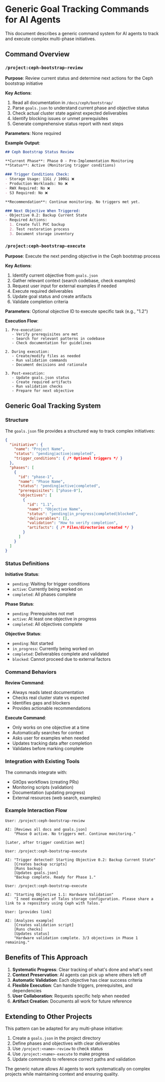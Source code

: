 # Generic Goal Tracking Commands for AI Agents

This document describes a generic command system for AI agents to track and execute complex multi-phase initiatives.

## Command Overview

### `/project:ceph-bootstrap-review`

**Purpose**: Review current status and determine next actions for the Ceph bootstrap initiative

**Key Actions**:
1. Read all documentation in `/docs/ceph/bootstrap/`
2. Parse `goals.json` to understand current phase and objective status
3. Check actual cluster state against expected deliverables
4. Identify blocking issues or unmet prerequisites
5. Generate comprehensive status report with next steps

**Parameters**: None required

**Example Output**:
```markdown
## Ceph Bootstrap Status Review

**Current Phase**: Phase 0 - Pre-Implementation Monitoring
**Status**: Active (Monitoring trigger conditions)

### Trigger Conditions Check:
- Storage Usage: 11Gi / 100Gi ❌
- Production Workloads: No ❌
- RWX Required: No ❌
- S3 Required: No ❌

**Recommendation**: Continue monitoring. No triggers met yet.

### Next Objective When Triggered:
- Objective 0.2: Backup Current State
- Required Actions:
  1. Create full PVC backup
  2. Test restoration process
  3. Document storage inventory
```

### `/project:ceph-bootstrap-execute`

**Purpose**: Execute the next pending objective in the Ceph bootstrap process

**Key Actions**:
1. Identify current objective from `goals.json`
2. Gather relevant context (search codebase, check examples)
3. Request user input for external examples if needed
4. Execute required deliverables
5. Update goal status and create artifacts
6. Validate completion criteria

**Parameters**: Optional objective ID to execute specific task (e.g., "1.2")

**Execution Flow**:
```
1. Pre-execution:
   - Verify prerequisites are met
   - Search for relevant patterns in codebase
   - Check documentation for guidelines

2. During execution:
   - Create/modify files as needed
   - Run validation commands
   - Document decisions and rationale

3. Post-execution:
   - Update goals.json status
   - Create required artifacts
   - Run validation checks
   - Prepare for next objective
```

## Generic Goal Tracking System

### Structure

The `goals.json` file provides a structured way to track complex initiatives:

```json
{
  "initiative": {
    "name": "Project Name",
    "status": "pending|active|completed",
    "trigger_conditions": { /* Optional triggers */ }
  },
  "phases": [
    {
      "id": "phase-1",
      "name": "Phase Name",
      "status": "pending|active|completed",
      "prerequisites": ["phase-0"],
      "objectives": [
        {
          "id": "1.1",
          "name": "Objective Name",
          "status": "pending|in_progress|completed|blocked",
          "deliverables": [],
          "validation": "How to verify completion",
          "artifacts": { /* Files/directories created */ }
        }
      ]
    }
  ]
}
```

### Status Definitions

**Initiative Status**:
- `pending`: Waiting for trigger conditions
- `active`: Currently being worked on
- `completed`: All phases complete

**Phase Status**:
- `pending`: Prerequisites not met
- `active`: At least one objective in progress
- `completed`: All objectives complete

**Objective Status**:
- `pending`: Not started
- `in_progress`: Currently being worked on
- `completed`: Deliverables complete and validated
- `blocked`: Cannot proceed due to external factors

### Command Behaviors

**Review Command**:
- Always reads latest documentation
- Checks real cluster state vs expected
- Identifies gaps and blockers
- Provides actionable recommendations

**Execute Command**:
- Only works on one objective at a time
- Automatically searches for context
- Asks user for examples when needed
- Updates tracking data after completion
- Validates before marking complete

### Integration with Existing Tools

The commands integrate with:
- GitOps workflows (creating PRs)
- Monitoring scripts (validation)
- Documentation (updating progress)
- External resources (web search, examples)

### Example Interaction Flow

```
User: /project:ceph-bootstrap-review

AI: [Reviews all docs and goals.json]
    "Phase 0 active. No triggers met. Continue monitoring."

[Later, after trigger condition met]

User: /project:ceph-bootstrap-execute

AI: "Trigger detected! Starting Objective 0.2: Backup Current State"
    [Creates backup scripts]
    [Runs backup]
    [Updates goals.json]
    "Backup complete. Ready for Phase 1."

User: /project:ceph-bootstrap-execute

AI: "Starting Objective 1.1: Hardware Validation"
    "I need examples of Talos storage configuration. Please share a link to a repository using Ceph with Talos."

User: [provides link]

AI: [Analyzes example]
    [Creates validation script]
    [Runs checks]
    [Updates status]
    "Hardware validation complete. 3/3 objectives in Phase 1 remaining."
```

## Benefits of This Approach

1. **Systematic Progress**: Clear tracking of what's done and what's next
2. **Context Preservation**: AI agents can pick up where others left off
3. **Automatic Validation**: Each objective has clear success criteria
4. **Flexible Execution**: Can handle triggers, prerequisites, and dependencies
5. **User Collaboration**: Requests specific help when needed
6. **Artifact Creation**: Documents all work for future reference

## Extending to Other Projects

This pattern can be adapted for any multi-phase initiative:

1. Create a `goals.json` in the project directory
2. Define phases and objectives with clear deliverables
3. Use `/project:<name>-review` to check status
4. Use `/project:<name>-execute` to make progress
5. Update commands to reference correct paths and validation

The generic nature allows AI agents to work systematically on complex projects while maintaining context and ensuring quality.